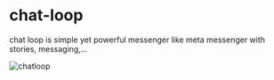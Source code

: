 # chat-loop
chat loop is simple yet powerful messenger like meta messenger with stories, messaging,...


![chatloop](https://github.com/user-attachments/assets/b3e1e3a1-1e0f-42d9-8b7b-d93fe8d721e0)
